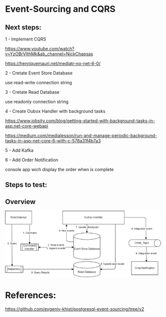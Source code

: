 # Event-Sourcing and CQRS

## Next steps:

1 - Implement CQRS

https://www.youtube.com/watch?v=YzOBrVlthMk&ab_channel=NickChapsas

https://henriquemauri.net/mediatr-no-net-6-0/

2 - Cretate Event Store Database

use read-write connection string

3 - Cretate Read Database

use readonly connection string

4 - Create Oubox Handler with background tasks

https://www.jobsity.com/blog/getting-started-with-background-tasks-in-asp.net-core-webapi

https://medium.com/medialesson/run-and-manage-periodic-background-tasks-in-asp-net-core-6-with-c-578a31f4b7a3

5 - Add Kafka

6 - Add Order Notification

console app wich display the order when is complete 


## Steps to test:


## Overview

<p align="center">
  <img src="https://github.com/RobertoFreireFerrazPassos/EventSourcing-and-Cqrs/blob/main/Images/diagram.png?raw=true">
</p>

# References:

https://github.com/evgeniy-khist/postgresql-event-sourcing/tree/v2